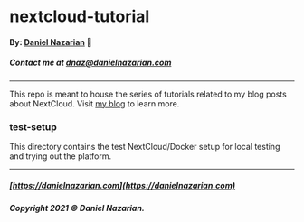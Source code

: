 # nextcloud-tutorial
#### By: [Daniel Nazarian](https://danielnazarian) 🐧
##### Contact me at <dnaz@danielnazarian.com>

-------------------------------------------------------

This repo is meant to house the series of tutorials related to my blog posts about NextCloud. Visit [my blog](https://danielnazarian.com/blog) to learn more.

### test-setup
This directory contains the test NextCloud/Docker setup for local testing and trying out the platform.

-------------------------------------------------------

##### [https://danielnazarian.com](https://danielnazarian.com)
##### Copyright 2021 © Daniel Nazarian.
